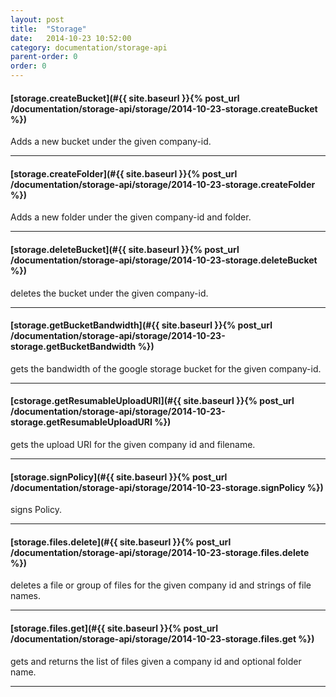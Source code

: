 ```yaml
---
layout: post
title:  "Storage"
date:   2014-10-23 10:52:00
category: documentation/storage-api
parent-order: 0
order: 0
---
```


#### [storage.createBucket](#{{ site.baseurl }}{% post_url /documentation/storage-api/storage/2014-10-23-storage.createBucket %})

Adds a new bucket under the given company-id.

***

#### [storage.createFolder](#{{ site.baseurl }}{% post_url /documentation/storage-api/storage/2014-10-23-storage.createFolder %})

Adds a new folder under the given company-id and folder.

***

#### [storage.deleteBucket](#{{ site.baseurl }}{% post_url /documentation/storage-api/storage/2014-10-23-storage.deleteBucket %})

deletes the bucket under the given company-id.

***

#### [storage.getBucketBandwidth](#{{ site.baseurl }}{% post_url /documentation/storage-api/storage/2014-10-23-storage.getBucketBandwidth %})

gets the bandwidth of the google storage bucket for the given company-id.

***

#### [cstorage.getResumableUploadURI](#{{ site.baseurl }}{% post_url /documentation/storage-api/storage/2014-10-23-storage.getResumableUploadURI %})

gets the upload URI for the given company id and filename.

***

#### [storage.signPolicy](#{{ site.baseurl }}{% post_url /documentation/storage-api/storage/2014-10-23-storage.signPolicy %})

signs Policy.

***

#### [storage.files.delete](#{{ site.baseurl }}{% post_url /documentation/storage-api/storage/2014-10-23-storage.files.delete %})

deletes a file or group of files for the given company id and strings of file names.

***

#### [storage.files.get](#{{ site.baseurl }}{% post_url /documentation/storage-api/storage/2014-10-23-storage.files.get %})

gets and returns the list of files given a company id and optional folder name.

***
